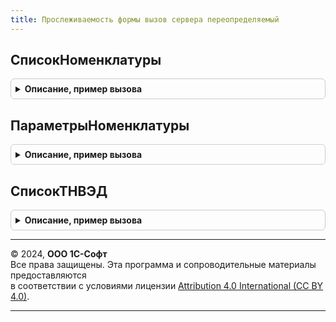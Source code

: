 ```yaml
---
title: Прослеживаемость формы вызов сервера переопределяемый
---
```



## СписокНоменклатуры
<details style="margin: 1em 0; padding: 0.5em; border: 1px solid #ccc; border-radius: 6px;">

<summary style="font-weight: bold; cursor: pointer;">Описание, пример вызова</summary>

```bsl

// Функция формирует список номенклатуры, по которым было движение в регистре:
// РегистрацияПрослеживаемыхТоваровСрезПоследних по первичному документу
//
// Параметры:
//  ПервичныйДокумент - ДокументСсылка - ссылка на первичный документ
//  КодТНВЭД -  - Код ТНВЭД для отбора
//  Период - Дата - дата, на которую необходимо получить список актуальных ТНВЭД
//
// Возвращаемое значение:
//  Массив - массив Номенклатуры
//
Функция СписокНоменклатуры(ПервичныйДокумент, КодТНВЭД, Период) Экспорт
```

Пример вызова
```bsl
Результат = ПрослеживаемостьФормыВызовСервераПереопределяемый.СписокНоменклатуры(ПервичныйДокумент, КодТНВЭД, Период) 
```
</details>

## ПараметрыНоменклатуры
<details style="margin: 1em 0; padding: 0.5em; border: 1px solid #ccc; border-radius: 6px;">

<summary style="font-weight: bold; cursor: pointer;">Описание, пример вызова</summary>

```bsl

// Возвращает структуру реквизитов документов
// Параметры:
//  Номенклатура - СправочникСсылка.Номенклатура - номенклатура
//
// Возвращемое значение:
//  Структура - КодТНВЭД - СправочникСсылка.КлассификаторТНВЭД
//            - ЕдиницаИзмерения - СправочникСсылка.КлассификаторЕдиницИзмерения
//
Функция ПараметрыНоменклатуры(Номенклатура) Экспорт
```

Пример вызова
```bsl
Результат = ПрослеживаемостьФормыВызовСервераПереопределяемый.ПараметрыНоменклатуры(Номенклатура) 
```
</details>

## СписокТНВЭД
<details style="margin: 1em 0; padding: 0.5em; border: 1px solid #ccc; border-radius: 6px;">

<summary style="font-weight: bold; cursor: pointer;">Описание, пример вызова</summary>

```bsl

// Функция формирует список ТНВЭД, по которым было движение в регистре:
// РегистрацияПрослеживаемыхТоваровСрезПоследних по первичному документу
//
// Параметры:
//  ПервичныйДокумент - ДокументСсылка - ссылка на первичный документ
//  Ссылка - ДокументСсылка - Ссылка на документ в котором необходимо отобрать список ТНВЭД
//  Период - Дата - дата, на которую необходимо получить список актуальных ТНВЭД
//
// Возвращаемое значение:
//  Массив - массив ТНВЭД
//
Функция СписокТНВЭД(ПервичныйДокумент, Ссылка, Период) Экспорт
```

Пример вызова
```bsl
Результат = ПрослеживаемостьФормыВызовСервераПереопределяемый.СписокТНВЭД(ПервичныйДокумент, Ссылка, Период) 
```
</details>

---

© 2024, **ООО 1С-Софт**  
Все права защищены. Эта программа и сопроводительные материалы предоставляются  
в соответствии с условиями лицензии [Attribution 4.0 International (CC BY 4.0)](https://creativecommons.org/licenses/by/4.0/legalcode).

---
